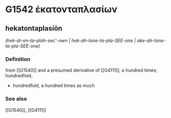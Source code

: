 # G1542 ἑκατονταπλασίων

## hekatontaplasíōn

_(hek-at-on-ta-plah-sec'-own | hek-ah-tone-ta-pla-SEE-one | ake-ah-tone-ta-pla-SEE-one)_

### Definition

from [[G1540]] and a presumed derivative of [[G4111]]; a hundred times; hundredfold.

- hundredfold, a hundred times as much

### See also

[[G1540]], [[G4111]]

